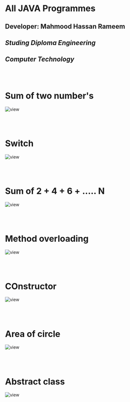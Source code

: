 # All JAVA Programmes
## Developer: Mahmood Hassan Rameem
## _Studing Diploma Engineering_
## _Computer Technology_

<br>
<br>

# Sum of two number's
![view](./img/code1.png)

<br>
<br>

# Switch
![view](./img/code2.png)


<br>
<br>

# Sum of 2 + 4 + 6 + ..... N
![view](./img/code3.png)


<br>
<br>

# Method overloading
![view](./img/code4.png)


<br>
<br>

# COnstructor
![view](./img/code5.png)


<br>
<br>

# Area of circle
![view](./img/code6.png)


<br>
<br>

# Abstract class
![view](./img/code7.png)